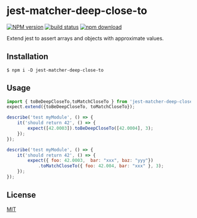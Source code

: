 # jest-matcher-deep-close-to

[![NPM version][npm-image]][npm-url]
[![build status][ci-image]][ci-url]
[![npm download][download-image]][download-url]

Extend jest to assert arrays and objects with approximate values.

## Installation

`$ npm i -D jest-matcher-deep-close-to`

## Usage

```js
import { toBeDeepCloseTo,toMatchCloseTo } from 'jest-matcher-deep-close-to';
expect.extend({toBeDeepCloseTo, toMatchCloseTo});

describe('test myModule', () => {
    it('should return 42', () => {
        expect([42.0003]).toBeDeepCloseTo([42.0004], 3);
    });
});

describe('test myModule', () => {
    it('should return 42', () => {
        expect({ foo: 42.0003,  bar: "xxx", baz: "yyy"})
            .toMatchCloseTo({ foo: 42.004, bar: "xxx" }, 3);
    });
});
```

## License

[MIT](./LICENSE)

[npm-image]: https://img.shields.io/npm/v/jest-matcher-deep-close-to.svg
[npm-url]: https://www.npmjs.com/package/jest-matcher-deep-close-to
[ci-image]: https://github.com/maasencioh/jest-matcher-deep-close-to/workflows/Node.js%20CI/badge.svg?branch=master
[ci-url]: https://github.com/maasencioh/jest-matcher-deep-close-to/actions?query=workflow%3A%22Node.js+CI%22
[download-image]: https://img.shields.io/npm/dm/jest-matcher-deep-close-to.svg
[download-url]: https://www.npmjs.com/package/jest-matcher-deep-close-to
